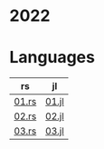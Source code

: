 # 2022

# Languages
| rs | jl |
| -- | -- |
| [01.rs](/2022/rust/01.rs) | [01.jl](/2022/julia/01.jl) |
| [02.rs](/2022/rust/02.rs) | [02.jl](/2022/julia/02.jl) |
| [03.rs](/2022/rust/03.rs) | [03.jl](/2022/julia/03.jl) |
